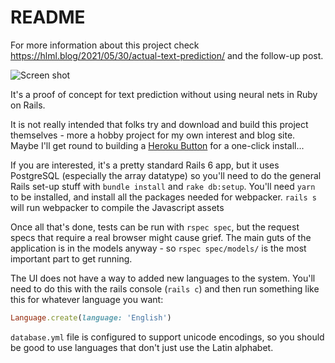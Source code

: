 # README

For more information about this project check <https://hlml.blog/2021/05/30/actual-text-prediction/> and the follow-up post.

![Screen shot](https://i0.wp.com/hlml.blog/wp-content/uploads/2021/08/image-1.png?resize=768%2C408&ssl=1 "Textr screen shot")

It's a proof of concept for text prediction without using neural nets in Ruby on Rails.

It is not really intended that folks try and download and build this project themselves - more a hobby project for my own interest and blog site. Maybe I'll get round to building a [Heroku Button](https://www.heroku.com/elements/buttons) for a one-click install...

If you are interested, it's a pretty standard Rails 6 app, but it uses PostgreSQL (especially the array datatype) so you'll need to do the general Rails set-up stuff with `bundle install` and `rake db:setup`. You'll need `yarn` to be installed, and install all the packages needed for webpacker. `rails s` will run webpacker to compile the Javascript assets

Once all that's done, tests can be run with `rspec spec`, but the request specs that require a real browser might cause grief. The main guts of the application is in the models anyway - so `rspec spec/models/` is the most important part to get running.

The UI does not have a way to added new languages to the system. You'll need to do this with the rails console (`rails c`) and then run something like this for whatever language you want:

```rb
Language.create(language: 'English')
```

`database.yml` file is configured to support unicode encodings, so you should be good to use languages that don't just use the Latin alphabet.
